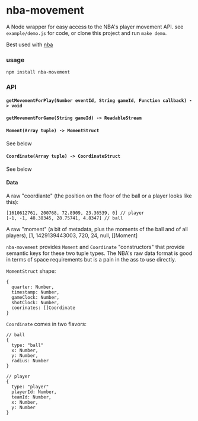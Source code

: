 # nba-movement

A Node wrapper for easy access to the NBA's player movement API. see `example/demo.js` for code, or clone this project and run `make demo`.

Best used with [nba](https://github.com/nickb1080/nba)

### usage

```
npm install nba-movement
```

### API

#### `getMovementForPlay(Number eventId, String gameId, Function callback) -  > void`

#### `getMovementForGame(String gameId) -> ReadableStream`

#### `Moment(Array tuple) -> MomentStruct`
See below

#### `Coordinate(Array tuple) -> CoordinateStruct`
See below

#### Data
A raw "coordiante" (the position on the floor of the ball or a player looks like this):
```
[1610612761, 200768, 72.8909, 23.36539, 0] // player
[-1, -1, 48.38345, 28.75741, 4.8347] // ball
```

A raw "moment" (a bit of metadata, plus the moments of the ball and of all players), 
[1, 1429139443003, 720, 24, null, []Moment]

`nba-movement` provides `Moment` and `Coordinate` "constructors" that provide semantic keys for these two tuple types. The NBA's raw data format is good in terms of space requirements but is a pain in the ass to use directly.

`MomentStruct` shape:
```
{
  quarter: Number,
  timestamp: Number,
  gameClock: Number,
  shotClock: Number,
  coorinates: []Coordinate
}
```

`Coordinate` comes in two flavors:
```
// ball
{
  type: "ball"
  x: Number,
  y: Number,
  radius: Number
}

// player
{
  type: "player"
  playerId: Number,
  teamId: Number,
  x: Number,
  y: Number
}

```
